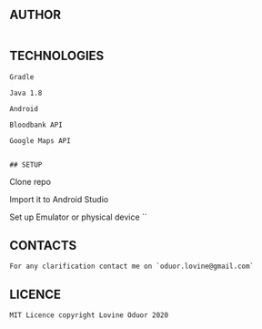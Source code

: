 
## AUTHOR

```LOVINE ODUOR
```

## TECHNOLOGIES
```
Gradle

Java 1.8

Android

Bloodbank API

Google Maps API
```

```

## SETUP
```
Clone repo

Import it to Android Studio

Set up  Emulator or physical device
``


## CONTACTS
```
For any clarification contact me on `oduor.lovine@gmail.com`
```

## LICENCE
```
MIT Licence copyright Lovine Oduor 2020
```


